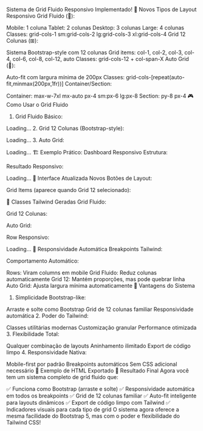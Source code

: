 
Sistema de Grid Fluido Responsivo Implementado!
🌊 Novos Tipos de Layout Responsivo
Grid Fluido (🌊):

Mobile: 1 coluna
Tablet: 2 colunas
Desktop: 3 colunas
Large: 4 colunas
Classes: grid-cols-1 sm:grid-cols-2 lg:grid-cols-3 xl:grid-cols-4
Grid 12 Colunas (⊞):

Sistema Bootstrap-style com 12 colunas
Grid items: col-1, col-2, col-3, col-4, col-6, col-8, col-12, auto
Classes: grid-cols-12 + col-span-X
Auto Grid (🔄):

Auto-fit com largura mínima de 200px
Classes: grid-cols-[repeat(auto-fit,minmax(200px,1fr))]
Container/Section:

Container: max-w-7xl mx-auto px-4 sm:px-6 lg:px-8
Section: py-8 px-4
🎮 Como Usar o Grid Fluido
1. Grid Fluido Básico:

Loading...
2. Grid 12 Colunas (Bootstrap-style):

Loading...
3. Auto Grid:

Loading...
🏗️ Exemplo Prático: Dashboard Responsivo
Estrutura:

Resultado Responsivo:

Loading...
🎯 Interface Atualizada
Novos Botões de Layout:

Grid Items (aparece quando Grid 12 selecionado):

🎨 Classes Tailwind Geradas
Grid Fluido:

Grid 12 Colunas:

Auto Grid:

Row Responsivo:

Loading...
📱 Responsividade Automática
Breakpoints Tailwind:

Comportamento Automático:

Rows: Viram columns em mobile
Grid Fluido: Reduz colunas automaticamente
Grid 12: Mantém proporções, mas pode quebrar linha
Auto Grid: Ajusta largura mínima automaticamente
🚀 Vantagens do Sistema
1. Simplicidade Bootstrap-like:

Arraste e solte como Bootstrap
Grid de 12 colunas familiar
Responsividade automática
2. Poder do Tailwind:

Classes utilitárias modernas
Customização granular
Performance otimizada
3. Flexibilidade Total:

Qualquer combinação de layouts
Aninhamento ilimitado
Export de código limpo
4. Responsividade Nativa:

Mobile-first por padrão
Breakpoints automáticos
Sem CSS adicional necessário
🔮 Exemplo de HTML Exportado
🎯 Resultado Final
Agora você tem um sistema completo de grid fluido que:

✅ Funciona como Bootstrap (arraste e solte)
✅ Responsividade automática em todos os breakpoints
✅ Grid de 12 colunas familiar
✅ Auto-fit inteligente para layouts dinâmicos
✅ Export de código limpo com Tailwind
✅ Indicadores visuais para cada tipo de grid
O sistema agora oferece a mesma facilidade do Bootstrap 5, mas com o poder e flexibilidade do Tailwind CSS!